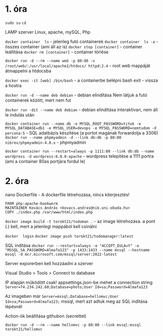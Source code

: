 # 1. óra
`sudo su`
`cd`

LAMP szerver
Linux, apache, mySQL, Php


`docker container  ls` - jelenleg futó containerek
`docker container  ls -a` - összes container (ami áll az is)
`docker stop [container]` - container leállítása
`docker rm [container]` - container törlése

`docker run -d --rm --name web -p 80:80 -v /root/web/:/usr/local/apache2/htdocs/ httpd:2.4` - root web mappáját átmappelni a htdocsba

`docker exec -it [web] /bin/bash` - a containerbe belépni bash
exit - vissza a hostra

`docker run -d --name deb debian` - debian elindítása
Nem látjuk a futó containerek között, mert nem fut

`docker run -dit --name deb debian` - debian elindítása interaktívan, nem áll le indulás után

`docker container run --name db -e MYSQL_ROOT_PASSWORD=titok -e MYSQL_DATABASE=db1 -e MYSQL_USER=devops -e MYSQL_PASSWORD=nemtudom -d percona:5` - SQL adatbázis készítése (a portot magának forwardolja a 3306)
`docker run --name phpmyadmin -d --link db:db -p 80:80 nibrev/phpmyadmin-4.0.x` - phpmyadmin

`docker container run --restart=always -p 1111:80 --link db:db --name wordpress -d wordpress:6.0.0-apache` - wordpress telepítése a 1111 portra (ami a container 80as portjára fordul le) 

# 2. óra
nano Dockerfile - A dockerfile létrehozása, nincs kiterjesztés!

```
FROM php:apache-bookworm  
MAINTAINER Kovács András <kovacs.andras@nik.uni-obuda.hu>  
COPY ./index.php /var/www/html/index.php
```


`docker image build -t torokt21/todoman .` - az image létrehozása. a pont (.) kell, mert a jelenlegi mappából kell csinálni

`docker  login`
`docker image push torokt21/todomanager:latest`

SQL indítása
`docker run --restart=always -e "ACCEPT_EULA=Y" -e "MSSQL_SA_PASSWORD=Almafa123" -p 1433:1433 --name mssql --hostname mssql -d mcr.microsoft.com/mssql/server:2022-latest`

Server exporerben kell hozzáadni a szerver

Visual Studio > Tools > Connect to database

IP alapján működött  csak!
appsettings.json-be mehet a connection string
`Server=74.234.242.60;Database=photo;User Id=sa;Password=Almafa123`

Az imageben már
`Server=mssql;Database=hellomvc;User Id=sa;Password=Almafa123;`
mssql, mert azt adtuk meg az SQL indítása lépésnél


Action-ök beállítása githubon (secrettel)

`docker run -d --rm --name hellomvc -p 80:80 --link mssql:mssql torokt21/hellomvc`
